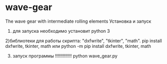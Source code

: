 # wave-gear
The wave gear with intermediate rolling elements
Установка и запуск
1) для запуска необходимо установит python 3

2)библиотеки для работы скрипта: "dxfwrite", "tkinter", "math".
pip install dxfwrite, tkinter, math
или
python -m pip install dxfwrite, tkinter, math

3) запуск программы
!!!!!!!!!!!!!
python wave_gear.py

